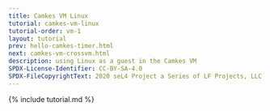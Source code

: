 ```yaml
---
title: Camkes VM Linux
tutorial: camkes-vm-linux
tutorial-order: vm-1
layout: tutorial
prev: hello-camkes-timer.html
next: camkes-vm-crossvm.html
description: using Linux as a guest in the Camkes VM
SPDX-License-Identifier: CC-BY-SA-4.0
SPDX-FileCopyrightText: 2020 seL4 Project a Series of LF Projects, LLC.
---
```

{% include tutorial.md %}
